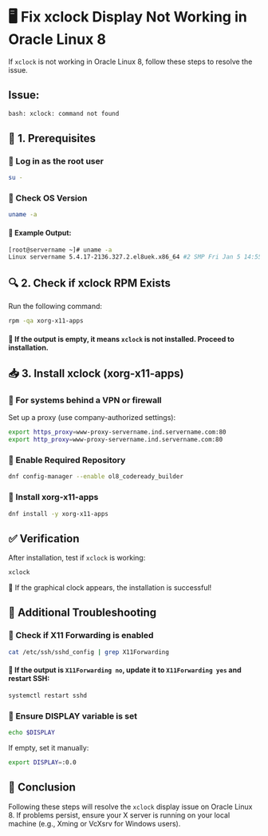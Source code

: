 # 🖥️ Fix xclock Display Not Working in Oracle Linux 8

If `xclock` is not working in Oracle Linux 8, follow these steps to resolve the issue.

## Issue:
```bash
bash: xclock: command not found
```

## 📌 1. Prerequisites
### 🔹 Log in as the root user
```bash
su -
```

### 🔹 Check OS Version
```bash
uname -a
```

#### 📌 Example Output:
```bash
[root@servername ~]# uname -a
Linux servername 5.4.17-2136.327.2.el8uek.x86_64 #2 SMP Fri Jan 5 14:55:52 PST 2024 x86_64 x86_64 x86_64 GNU/Linux
```

## 🔍 2. Check if xclock RPM Exists
Run the following command:
```bash
rpm -qa xorg-x11-apps
```

#### 📌 If the output is empty, it means `xclock` is not installed. Proceed to installation.

## 📥 3. Install xclock (xorg-x11-apps)
### 🔹 For systems behind a VPN or firewall

Set up a proxy (use company-authorized settings):
```bash
export https_proxy=www-proxy-servername.ind.servername.com:80
export http_proxy=www-proxy-servername.ind.servername.com:80
```

### 🔹 Enable Required Repository
```bash
dnf config-manager --enable ol8_codeready_builder
```

### 🔹 Install xorg-x11-apps
```bash
dnf install -y xorg-x11-apps
```

## ✅ Verification
After installation, test if `xclock` is working:
```bash
xclock
```

🎯 If the graphical clock appears, the installation is successful!

## 📌 Additional Troubleshooting
### 🔹 Check if X11 Forwarding is enabled
```bash
cat /etc/ssh/sshd_config | grep X11Forwarding
```

#### 📌 If the output is `X11Forwarding no`, update it to `X11Forwarding yes` and restart SSH:
```bash
systemctl restart sshd
```

### 🔹 Ensure DISPLAY variable is set
```bash
echo $DISPLAY
```

If empty, set it manually:
```bash
export DISPLAY=:0.0
```

## 🎯 Conclusion
Following these steps will resolve the `xclock` display issue on Oracle Linux 8. If problems persist, ensure your X server is running on your local machine (e.g., Xming or VcXsrv for Windows users).
